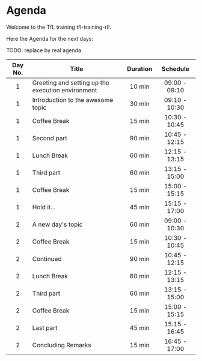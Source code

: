 # Agenda

Welcome to the TfL training tfl-training-rl!. 

Here the Agenda for the next days: 

TODO: replace by real agenda

| Day No. | Title                                             | Duration |   Schedule    |
|:-------:|---------------------------------------------------|:--------:|:-------------:|
|    1    | Greeting and setting up the execution environment |  10 min  | 09:00 - 09:10 |
|    1    | Introduction to the awesome topic                 |  30 min  | 09:10 - 10:30 |
|    1    | Coffee Break                                      |  15 min  | 10:30 - 10:45 |
|    1    | Second part                                       |  90 min  | 10:45 - 12:15 |
|    1    | Lunch Break                                       |  60 min  | 12:15 - 13:15 |
|    1    | Third part                                        |  60 min  | 13:15 - 15:00 |
|    1    | Coffee Break                                      |  15 min  | 15:00 - 15:15 |
|    1    | Hold it...                                        |  45 min  | 15:15 - 17:00 |
|    2    | A new day's topic                                 |  60 min  | 09:00 - 10:30 |
|    2    | Coffee Break                                      |  15 min  | 10:30 - 10:45 |
|    2    | Continued                                         |  90 min  | 10:45 - 12:15 |
|    2    | Lunch Break                                       |  60 min  | 12:15 - 13:15 |
|    2    | Third part                                        |  60 min  | 13:15 - 15:00 |
|    2    | Coffee Break                                      |  15 min  | 15:00 - 15:15 |
|    2    | Last part                                         |  45 min  | 15:15 - 16:45 |
|    2    | Concluding Remarks                                |  15 min  | 16:45 - 17:00 |

